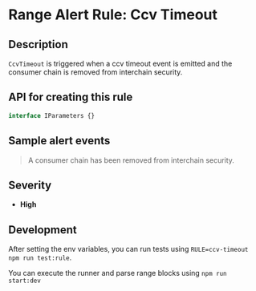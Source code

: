 # Range Alert Rule: Ccv Timeout

## Description

`CcvTimeout` is triggered when a ccv timeout event is emitted and the consumer chain is removed from interchain security.

## API for creating this rule

```typescript
interface IParameters {}
```

## Sample alert events

> A consumer chain has been removed from interchain security.

## Severity

- **High**

## Development

After setting the env variables, you can run tests using `RULE=ccv-timeout npm run test:rule`.

You can execute the runner and parse range blocks using `npm run start:dev`
